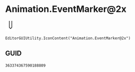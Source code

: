 # Animation.EventMarker@2x
![](/img/Animation.EventMarker@2x.png)

``` CSharp
EditorGUIUtility.IconContent("Animation.EventMarker@2x")
```
## GUID
```
363374367590188809
```
